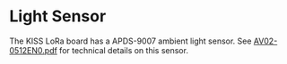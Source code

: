 # Light Sensor

The KISS LoRa board has a APDS-9007 ambient light sensor. See [AV02-0512EN0.pdf](AV02-0512EN0.pdf) for technical details on this sensor.
